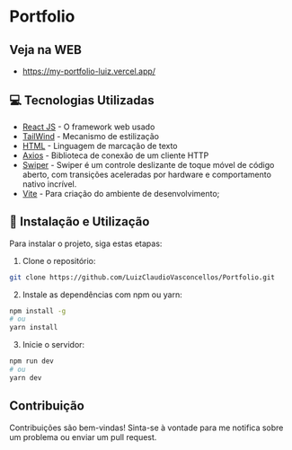 # Portfolio

## Veja na WEB

- https://my-portfolio-luiz.vercel.app/

## 💻 Tecnologias Utilizadas

- [React JS](https://pt-br.reactjs.org/) - O framework web usado
- [TailWind](https://tailwindcss.com/) - Mecanismo de estilização
- [HTML](https://www.w3.org/Style/CSS/Overview.en.html) - Linguagem de marcação de texto
- [Axios](https://axios-http.com/docs/intro) - Biblioteca de conexão de um cliente HTTP
- [Swiper](https://swiperjs.com/) - Swiper é um controle deslizante de toque móvel de código aberto, com transições aceleradas por hardware e comportamento nativo incrível.
- [Vite](https://vitejs.dev/) - Para criação do ambiente de desenvolvimento;

## 🚀 Instalação e Utilização

Para instalar o projeto, siga estas etapas:

1. Clone o repositório:

```bash
git clone https://github.com/LuizClaudioVasconcellos/Portfolio.git
```

2. Instale as dependências com npm ou yarn:

```bash
npm install -g
# ou
yarn install
```

3. Inicie o servidor:

```bash
npm run dev
# ou
yarn dev
```

## Contribuição

Contribuições são bem-vindas! Sinta-se à vontade para me notifica sobre um problema ou enviar um pull request.
